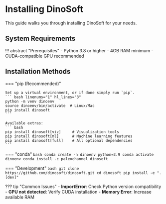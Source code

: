 # Installing DinoSoft

This guide walks you through installing DinoSoft for your needs.

## System Requirements

!!! abstract "Prerequisites"
    - Python 3.8 or higher
    - 4GB RAM minimum
    - CUDA-compatible GPU recommended

## Installation Methods

=== "pip (Recommended)"

    Set up a virtual environment, or if done simply run `pip`.
    ``` bash linenums="1" hl_lines="3"
    python -m venv dinoenv
    source dinoenv/bin/activate  # Linux/Mac
    pip install dinosoft
    ```

    Available extras:
    ``` bash
    pip install dinosoft[viz]     # Visualization tools
    pip install dinosoft[ml]      # Machine learning features
    pip install dinosoft[full]    # All optional dependencies
    ```

=== "conda"
    ``` bash
    conda create -n dinoenv python=3.9
    conda activate dinoenv
    conda install -c paleochannel dinosoft
    ```

=== "Development"
    ```bash
    git clone https://github.com/dinosoft/dinosoft.git
    cd dinosoft
    pip install -e ".[dev]"
    ```

??? tip "Common Issues"
    - **ImportError**: Check Python version compatibility
    - **GPU not detected**: Verify CUDA installation
    - **Memory Error**: Increase available RAM